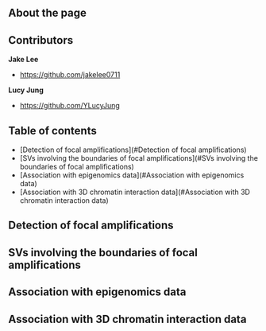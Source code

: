 ## About the page

## Contributors

**Jake Lee**
- <https://github.com/jakelee0711>

**Lucy Jung**
- <https://github.com/YLucyJung>

## Table of contents

- [Detection of focal amplifications](#Detection of focal amplifications)
- [SVs involving the boundaries of focal amplifications](#SVs involving the boundaries of focal amplifications)
- [Association with epigenomics data](#Association with epigenomics data)
- [Association with 3D chromatin interaction data](#Association with 3D chromatin interaction data)

## Detection of focal amplifications

## SVs involving the boundaries of focal amplifications

## Association with epigenomics data

## Association with 3D chromatin interaction data
